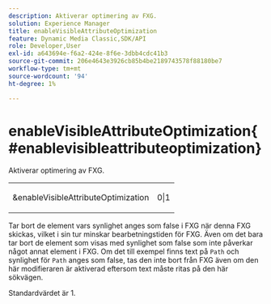 ```yaml
---
description: Aktiverar optimering av FXG.
solution: Experience Manager
title: enableVisibleAttributeOptimization
feature: Dynamic Media Classic,SDK/API
role: Developer,User
exl-id: a643694e-f6a2-424e-8f6e-3dbb4cdc41b3
source-git-commit: 206e4643e3926cb85b4be2189743578f88180be7
workflow-type: tm+mt
source-wordcount: '94'
ht-degree: 1%

---
```


# enableVisibleAttributeOptimization{#enablevisibleattributeoptimization}

Aktiverar optimering av FXG.

<table id="simpletable_FDE0D8786BC747AF87A336452500E695"> 
 <tr class="strow"> 
  <td class="stentry"> <p><span class="codeph"> &amp;enableVisibleAttributeOptimization</span> </p> </td> 
  <td class="stentry"> <p>0|1 </p></td> 
 </tr> 
</table>

Tar bort de element vars synlighet anges som false i FXG när denna FXG skickas, vilket i sin tur minskar bearbetningstiden för FXG. Även om det bara tar bort de element som visas med synlighet som false som inte påverkar något annat element i FXG. Om det till exempel finns text på `Path` och synlighet för `Path` anges som false, tas den inte bort från FXG även om den här modifieraren är aktiverad eftersom text måste ritas på den här sökvägen.

Standardvärdet är 1.
